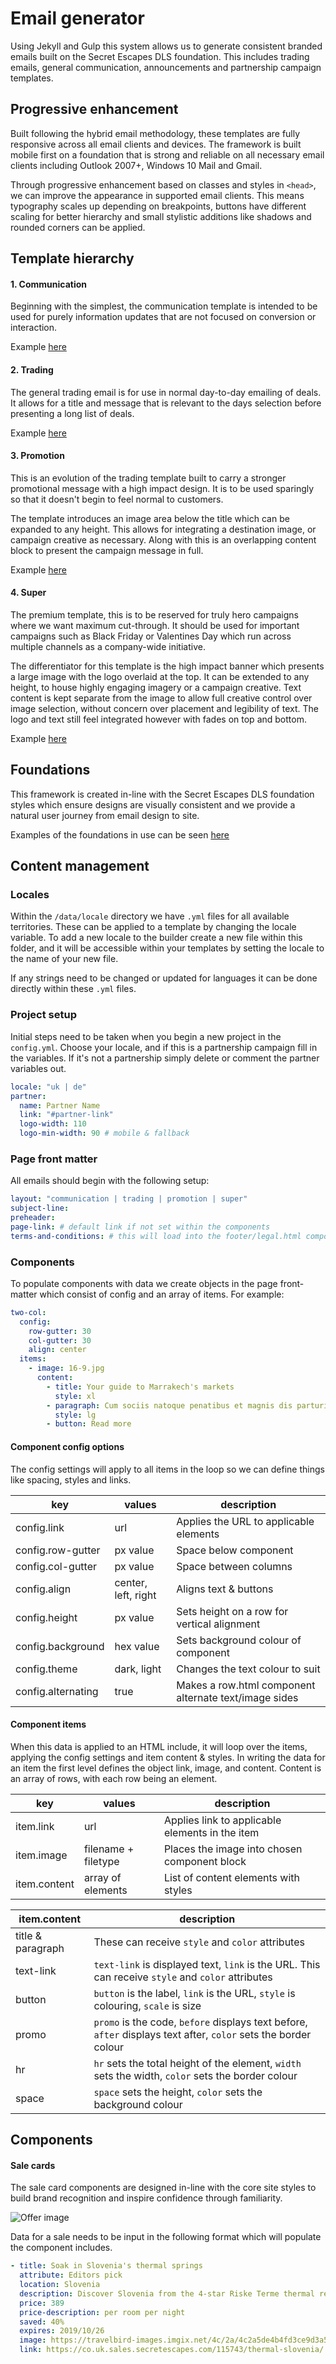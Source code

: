 # Email generator

Using Jekyll and Gulp this system allows us to generate consistent branded emails built on the Secret Escapes DLS foundation. This includes trading emails, general communication, announcements and partnership campaign templates.




## Progressive enhancement
Built following the hybrid email methodology, these templates are fully responsive across all email clients and devices. The framework is built mobile first on a foundation that is strong and reliable on all necessary email clients including Outlook 2007+, Windows 10 Mail and Gmail.

Through progressive enhancement based on classes and styles in `<head>`, we can improve the appearance in supported email clients. This means typography scales up depending on breakpoints, buttons have different scaling for better hierarchy and small stylistic additions like shadows and rounded corners can be applied.




## Template hierarchy

#### 1. Communication
Beginning with the simplest, the communication template is intended to be used for purely information updates that are not focused on conversion or interaction.

Example [here](http://m-stg.secretescapes.com/uk/templates/email-2020/communication.html)


#### 2. Trading
The general trading email is for use in normal day-to-day emailing of deals. It allows for a title and message that is relevant to the days selection before presenting a long list of deals.

Example [here](http://m-stg.secretescapes.com/uk/templates/email-2020/trading.html)


#### 3. Promotion
This is an evolution of the trading template built to carry a stronger promotional message with a high impact design. It is to be used sparingly so that it doesn't begin to feel normal to customers.

The template introduces an image area below the title which can be expanded to any height. This allows for integrating a destination image, or campaign creative as necessary. Along with this is an overlapping content block to present the campaign message in full.

Example [here](http://m-stg.secretescapes.com/uk/templates/email-2020/promotion.html)


#### 4. Super
The premium template, this is to be reserved for truly hero campaigns where we want maximum cut-through. It should be used for important campaigns such as Black Friday or Valentines Day which run across multiple channels as a company-wide initiative.

The differentiator for this template is the high impact banner which presents a large image with the logo overlaid at the top. It can be extended to any height, to house highly engaging imagery or a campaign creative. Text content is kept separate from the image to allow full creative control over image selection, without concern over placement and legibility of text. The logo and text still feel integrated however with fades on top and bottom.

Example [here](http://m-stg.secretescapes.com/uk/templates/email-2020/super.html)




## Foundations

This framework is created in-line with the Secret Escapes DLS foundation styles which ensure designs are visually consistent and we provide a natural user journey from email design to site.

Examples of the foundations in use can be seen [here](http://m-stg.secretescapes.com/uk/templates/email-2020/)




## Content management

### Locales
Within the `/data/locale` directory we have `.yml` files for all available territories. These can be applied to a template by changing the locale variable. To add a new locale to the builder create a new file within this folder, and it will be accessible within your templates by setting the locale to the name of your new file.

If any strings need to be changed or updated for languages it can be done directly within these `.yml` files.

### Project setup
Initial steps need to be taken when you begin a new project in the `config.yml`. Choose your locale, and if this is a partnership campaign fill in the variables. If it's not a partnership simply delete or comment the partner variables out.

```yaml
locale: "uk | de"
partner:
  name: Partner Name
  link: "#partner-link"
  logo-width: 110
  logo-min-width: 90 # mobile & fallback
```

### Page front matter
All emails should begin with the following setup:

```yaml
layout: "communication | trading | promotion | super"
subject-line:
preheader:
page-link: # default link if not set within the components
terms-and-conditions: # this will load into the footer/legal.html component
```

### Components
To populate components with data we create objects in the page front-matter which consist of config and an array of items. For example:

```yaml
two-col:
  config:
    row-gutter: 30
    col-gutter: 30
    align: center
  items:
    - image: 16-9.jpg
      content:
        - title: Your guide to Marrakech's markets
          style: xl
        - paragraph: Cum sociis natoque penatibus et magnis dis parturient montes.
          style: lg
        - button: Read more
```

#### Component config options
The config settings will apply to all items in the loop so we can define things like spacing, styles and links.

| key | values | description |
| --- | --- | ---
| config.link | url | Applies the URL to applicable elements |
| config.row-gutter | px value | Space below component |
| config.col-gutter | px value | Space between columns |
| config.align | center, left, right | Aligns text & buttons |
| config.height | px value | Sets height on a row for vertical alignment |
| config.background | hex value | Sets background colour of component |
| config.theme | dark, light | Changes the text colour to suit |
| config.alternating | true | Makes a row.html component alternate text/image sides |

#### Component items
When this data is applied to an HTML include, it will loop over the items, applying the config settings and item content & styles. In writing the data for an item the first level defines the object link, image, and content. Content is an array of rows, with each row being an element.

| key | values | description |
| --- | --- | ---
| item.link | url | Applies link to applicable elements in the item |
| item.image | filename + filetype | Places the image into chosen component block |
| item.content | array of elements | List of content elements with styles |

| item.content | description |
| - | -
| title & paragraph | These can receive `style` and `color` attributes |
| text-link | `text-link` is displayed text, `link` is the URL. This can receive `style` and `color` attributes |
| button | `button` is the label, `link` is the URL, `style` is colouring, `scale` is size |
| promo | `promo` is the code, `before` displays text before, `after` displays text after, `color` sets the border colour |
| hr | `hr` sets the total height of the element, `width` sets the width, `color` sets the border colour |
| space | `space` sets the height, `color` sets the background colour |



## Components

#### Sale cards
The sale card components are designed in-line with the core site styles to build brand recognition and inspire confidence through familiarity.

![Offer image](http://m-stg.secretescapes.com/uk/templates/email-2020/example-images/offer.jpg)

Data for a sale needs to be input in the following format which will populate the component includes.
```yaml
- title: Soak in Slovenia's thermal springs
  attribute: Editors pick
  location: Slovenia
  description: Discover Slovenia from the 4-star Riske Terme thermal resort. Incl. half board, car rental, luxury spa entry, thermal baths & return flights!
  price: 389
  price-description: per room per night
  saved: 40%
  expires: 2019/10/26
  image: https://travelbird-images.imgix.net/4c/2a/4c2a5de4b4fd3ce9d3a5b23840afb7aa?auto=compress%2Cformat&crop=faces%2Cedges%2Ccenter&dpr=2&fit=crop&h=700&w=1050
  link: https://co.uk.sales.secretescapes.com/115743/thermal-slovenia/
```

